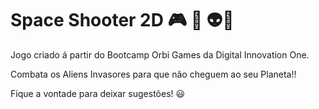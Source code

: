 # Space Shooter 2D :video_game: :space_invader: :alien::rocket:

Jogo criado á partir do Bootcamp  Orbi Games da Digital Innovation One.<br>

Combata os  Aliens Invasores para que não cheguem ao seu Planeta!!



Fique a vontade para deixar sugestões! :smiley:
